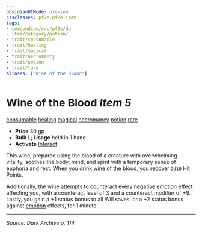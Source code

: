 ```yaml
---
obsidianUIMode: preview
cssclasses: pf2e,pf2e-item
tags:
- compendium/src/pf2e/da
- item/category/potion/
- trait/consumable
- trait/healing
- trait/magical
- trait/necromancy
- trait/potion
- trait/rare
aliases: ["Wine of the Blood"]
---
```

# Wine of the Blood *Item 5*  
[consumable](rules/traits/consumable.md "Consumable Item Trait")  [healing](rules/traits/healing.md "Healing Effect Trait")  [magical](rules/traits/magical.md "Magical Item Trait")  [necromancy](rules/traits/necromancy.md "Necromancy School Trait")  [potion](rules/traits/potion.md "Potion Item Trait")  [rare](rules/traits/rare.md "Rare Rarity Trait")  

- **Price** 30 gp
- **Bulk** L; **Usage** held in 1 hand
- **Activate** [Interact](rules/actions/interact.md)

This wine, prepared using the blood of a creature with overwhelming vitality, soothes the body, mind, and spirit with a temporary sense of euphoria and rest. When you drink wine of the blood, you recover `2d10` Hit Points.

Additionally, the wine attempts to counteract every negative [emotion](rules/traits/emotion.md "Emotion Effect Trait") effect affecting you, with a counteract level of 3 and a counteract modifier of +9. Lastly, you gain a +1 status bonus to all Will saves, or a +2 status bonus against [emotion](rules/traits/emotion.md "Emotion Effect Trait") effects, for 1 minute.


---
*Source: Dark Archive p. 114*